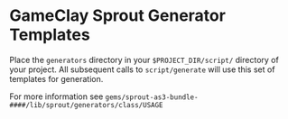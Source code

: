 # GameClay Sprout Generator Templates
Place the `generators` directory in your `$PROJECT_DIR/script/` directory of your project. All subsequent calls to `script/generate` will use this set of templates for generation.

For more information see `gems/sprout-as3-bundle-####/lib/sprout/generators/class/USAGE`